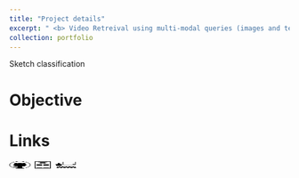 ```yaml
---
title: "Project details"
excerpt: " <b> Video Retreival using multi-modal queries (images and text) </b> <br/> <b> Keys words </b> : <i> BLIP, Explainability of Attention Mechanism, Hard-Negative/Filtering Sampling </i> <br/> <img src='/images/college_fr_im.png' width='600' height='200'>"
collection: portfolio
---
```


Sketch classification

Objective
======


Links
======

[<img src="/images/GitHub.png" alt="GitHub" width="37.5" height="12.5" />](https://github.com/b-ptiste/Composed-Image-Retrieval) [<img src="/images/report_icone.png" alt="Report" width="37.5" height="12.5" />](https://drive.google.com/file/d/1TSedD1iCNDuQ77YY0pboVanj45ZuREN6/view?usp=drive_link) [<img src="/images/class_icone.png" alt="Report" width="37.5" height="12.5" />](https://imagine.enpc.fr/~varolg/teaching/recvis23/)
